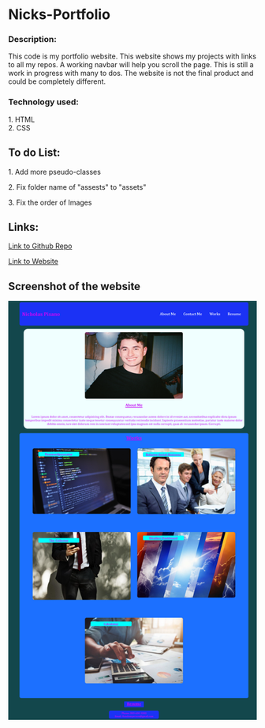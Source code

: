 # Nicks-Portfolio

### Description:
This code is my portfolio website. This website shows my projects with links to all my repos. A working navbar will help you scroll the page. This is still a work in progress with many to dos. The website is not the final product and could be completely different.

### Technology used:
1\. HTML  
2\. CSS

## To do List:

1\. Add more pseudo-classes

2\. Fix folder name of "assests" to "assets"

3\. Fix the order of Images

## Links:

[Link to Github Repo](https://github.com/Lekashi/Nicks-portfolio "Link to Github Repo")

[Link to Website](https://lekashi.github.io/Nicks-portfolio/ "Link to Website")

## Screenshot of the website

![Screenshot of the website](./assests/images/Screenshot.png)